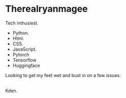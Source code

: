 # Therealryanmagee
Tech inthusiest.<br>
- Python.
- Html.
- CSS.
- JavaScript.
- Pytorch
- Tensorflow
- Huggingface<br>
<p>Looking to get my feet wet and bust in on a few issues.</p><br>
 Kden.
<!---
Therealryanmagee/Therealryanmagee is a ✨ special ✨ repository because its `README.md` (this file) appears on your GitHub profile.
You can click the Preview link to take a look at your changes.
--->
